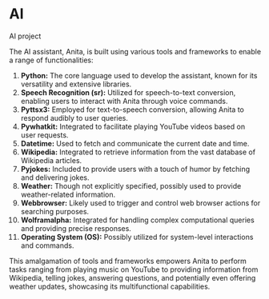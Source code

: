 # AI
AI project

The AI assistant, Anita, is built using various tools and frameworks to enable a range of functionalities:

1. **Python:** The core language used to develop the assistant, known for its versatility and extensive libraries.
2. **Speech Recognition (sr):** Utilized for speech-to-text conversion, enabling users to interact with Anita through voice commands.
3. **Pyttsx3:** Employed for text-to-speech conversion, allowing Anita to respond audibly to user queries.
4. **Pywhatkit:** Integrated to facilitate playing YouTube videos based on user requests.
5. **Datetime:** Used to fetch and communicate the current date and time.
6. **Wikipedia:** Integrated to retrieve information from the vast database of Wikipedia articles.
7. **Pyjokes:** Included to provide users with a touch of humor by fetching and delivering jokes.
8. **Weather:** Though not explicitly specified, possibly used to provide weather-related information.
9. **Webbrowser:** Likely used to trigger and control web browser actions for searching purposes.
10. **Wolframalpha:** Integrated for handling complex computational queries and providing precise responses.
11. **Operating System (OS):** Possibly utilized for system-level interactions and commands.

This amalgamation of tools and frameworks empowers Anita to perform tasks ranging from playing music on YouTube to providing information from Wikipedia, telling jokes, answering questions, and potentially even offering weather updates, showcasing its multifunctional capabilities.
